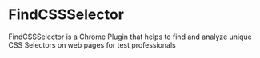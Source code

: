 # FindCSSSelector
FindCSSSelector is a Chrome Plugin that helps to find and analyze unique CSS Selectors on web pages for test professionals
